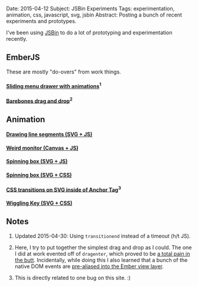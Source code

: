 Date:     2015-04-12
Subject:  JSBin Experiments
Tags:     experimentation, animation, css, javascript, svg, jsbin
Abstract: Posting a bunch of recent experiments and prototypes.

I've been using [JSBin](http://www.jsbin.com) to do a lot of prototyping and experimentation recently.

## EmberJS

These are mostly "do-overs" from work things.

#### [Sliding menu drawer with animations](http://jsbin.com/nedaro/5/edit?html,js,output)<sup>1</sup>

#### [Barebones drag and drop](http://jsbin.com/lekanu/2/edit?html,css,js,output)<sup>2</sup>



## Animation

#### [Drawing line segments (SVG + JS)](http://jsbin.com/hilico/1/edit?html,css,js,output)

#### [Weird monitor (Canvas + JS)](http://jsbin.com/figulu/1/edit?html,css,js,output)

#### [Spinning box (SVG + JS)](http://jsbin.com/dacepe/1/edit?html,css,js,output)

#### [Spinning box (SVG + CSS)](http://jsbin.com/potiqe/2/edit?html,css,output)

#### [CSS transitions on SVG inside of Anchor Tag](http://jsbin.com/xotutu/2/edit?html,css,output)<sup>3</sup>

#### [Wiggling Key (SVG + CSS)](http://jsbin.com/wapaba/1/edit?html,css,output)



## Notes

1. Updated 2015-04-30: Using `transitionend` instead of a timeout (h/t JS).

2. Here, I try to put together the simplest drag and drop as I could.  The one I did at work evented off of `dragenter`, which proved to be [a total pain in the butt](http://jsbin.com/jotepa/2/edit?html,css,js,output).
Incidentally, while doing this I also learned that a bunch of the native DOM events are [pre-aliased into the Ember view layer](http://guides.emberjs.com/v1.10.0/understanding-ember/the-view-layer/#toc_adding-new-events).

3. This is directly related to one bug on this site. :)
